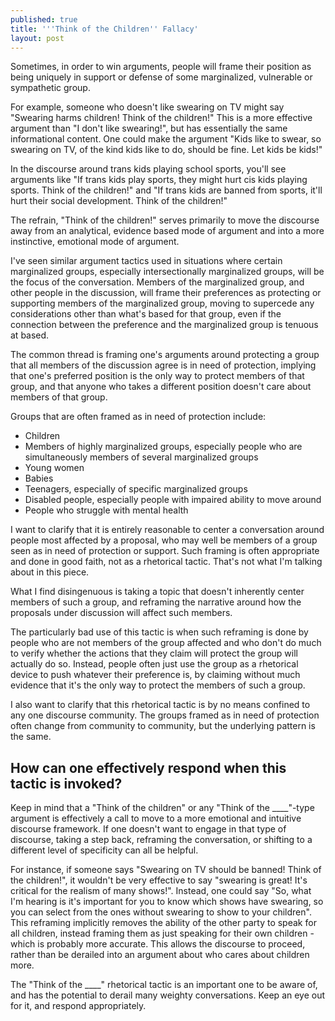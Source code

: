 ```yaml
---
published: true
title: '''Think of the Children'' Fallacy'
layout: post
---
```

Sometimes, in order to win arguments, people will frame their position as being uniquely in support or defense of some marginalized, vulnerable or sympathetic group.

For example, someone who doesn't like swearing on TV might say "Swearing harms children! Think of the children!" This is a more effective argument than "I don't like swearing!", but has essentially the same informational content. One could make the argument "Kids like to swear, so swearing on TV, of the kind kids like to do, should be fine. Let kids be kids!"

In the discourse around trans kids playing school sports, you'll see arguments like "If trans kids play sports, they might hurt cis kids playing sports. Think of the children!" and "If trans kids are banned from sports, it'll hurt their social development. Think of the children!"

The refrain, "Think of the children!" serves primarily to move the discourse away from an analytical, evidence based mode of argument and into a more instinctive, emotional mode of argument.

I've seen similar argument tactics used in situations where certain marginalized groups, especially intersectionally marginalized groups, will be the focus of the conversation. Members of the marginalized group, and other people in the discussion, will frame their preferences as protecting or supporting members of the marginalized group, moving to supercede any considerations other than what's based for that group, even if the connection between the preference and the marginalized group is tenuous at based.

The common thread is framing one's arguments around protecting a group that all members of the discussion agree is in need of protection, implying that one's preferred position is the only way to protect members of that group, and that anyone who takes a different position doesn't care about members of that group.

Groups that are often framed as in need of protection include:
* Children
* Members of highly marginalized groups, especially people who are simultaneously members of several marginalized groups
* Young women
* Babies
* Teenagers, especially of specific marginalized groups
* Disabled people, especially people with impaired ability to move around
* People who struggle with mental health

I want to clarify that it is entirely reasonable to center a conversation around people most affected by a proposal, who may well be members of a group seen as in need of protection or support. Such framing is often appropriate and done in good faith, not as a rhetorical tactic. That's not what I'm talking about in this piece.

What I find disingenuous is taking a topic that doesn't inherently center members of such a group, and reframing the narrative around how the proposals under discussion will affect such members.

The particularly bad use of this tactic is when such reframing is done by people who are not members of the group affected and who don't do much to verify whether the actions that they claim will protect the group will actually do so. Instead, people often just use the group as a rhetorical device to push whatever their preference is, by claiming without much evidence that it's the only way to protect the members of such a group.

I also want to clarify that this rhetorical tactic is by no means confined to any one discourse community. The groups framed as in need of protection often change from community to community, but the underlying pattern is the same.

## How can one effectively respond when this tactic is invoked?

Keep in mind that a "Think of the children" or any "Think of the ____"-type argument is effectively a call to move to a more emotional and intuitive discourse framework. If one doesn't want to engage in that type of discourse, taking a step back, reframing the conversation, or shifting to a different level of specificity can all be helpful.

For instance, if someone says "Swearing on TV should be banned! Think of the children!", it wouldn't be very effective to say "swearing is great! It's critical for the realism of many shows!". Instead, one could say "So, what I'm hearing is it's important for you to know which shows have swearing, so you can select from the ones without swearing to show to your children". This reframing implicitly removes the ability of the other party to speak for all children, instead framing them as just speaking for their own children - which is probably more accurate. This allows the discourse to proceed, rather than be derailed into an argument about who cares about children more.

The "Think of the ____" rhetorical tactic is an important one to be aware of, and has the potential to derail many weighty conversations. Keep an eye out for it, and respond appropriately.


